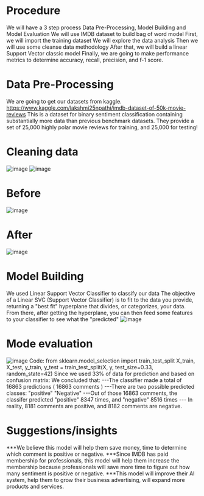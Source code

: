 # Procedure 
We will have a  3 step process  Data Pre-Processing, Model Building and Model Evaluation
We will use IMDB dataset to build bag of word model
First, we will import the training dataset
We will explore the data analysis 
Then we will use some cleanse data methodology 
After that, we will build a linear Support Vector classic model
Finally, we  are going to make performance metrics to determine accuracy, recall, precision, and f-1 score. 
# Data Pre-Processing 	
We are going to get our datasets from kaggle. 
https://www.kaggle.com/lakshmi25npathi/imdb-dataset-of-50k-movie-reviews
This is a dataset for binary sentiment classification containing substantially more data than previous benchmark datasets. They provide a set of 25,000 highly polar movie reviews for training, and 25,000 for testing!
# Cleaning data
![image](https://user-images.githubusercontent.com/99052999/153985326-cbd3969e-bfa9-4146-9a84-b039ccdcfab5.png)
![image](https://user-images.githubusercontent.com/99052999/153985333-aeeeeaa2-925b-47f7-9ea6-88701a58f67d.png)

# Before
![image](https://user-images.githubusercontent.com/99052999/153985392-5a7f7d3d-8c99-48bc-a84f-a917afa80e4e.png)
# After
![image](https://user-images.githubusercontent.com/99052999/153985400-d12fb171-9a55-477f-b2b2-2c3e783139c9.png)
# Model Building 
We used Linear Support Vector Classifier to classify our data
The objective of a Linear SVC (Support Vector Classifier) is to fit to the data you provide, returning a "best fit" hyperplane that divides, or categorizes, your data. From there, after getting the hyperplane, you can then feed some features to your classifier to see what the "predicted" 
![image](https://user-images.githubusercontent.com/99052999/153985248-09792c6d-cc8c-4735-a400-6d34a581f035.png)
# Mode evaluation
![image](https://user-images.githubusercontent.com/99052999/153985453-c6975bc6-2d04-401e-bf36-5de7fd0b806d.png)
 Code: from sklearn.model_selection import train_test_split
X_train, X_test, y_train, y_test = train_test_split(X, y, test_size=0.33, random_state=42)
Since we used 33% of data for prediction and based on confusion matrix:
We concluded that:
---The classifier made a total of 16863 predictions ( 16863 comments )
---There are two possible predicted classes: "positive" "Negative"
---Out of those 16863 comments, the classifer predicted "positive" 8347 times, and "negative" 8516 times
--- In reality, 8181 comments are positive, and 8182 comments are negative. 
# Suggestions/insights 
***We believe this model will help them save money, time to determine which comment is positive or negative. 
***Since IMDB has paid membership for professionals, this model will help them increase the membership because professionals will save more time to figure out how many sentiment is positive or negative. 
***This model will improve their AI system, help them to grow their business advertising, will expand  more products and services. 




